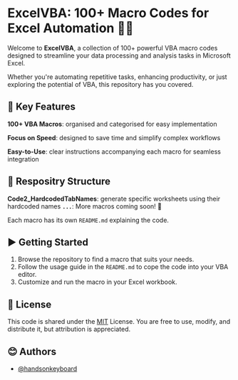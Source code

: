 # ExcelVBA: 100+ Macro Codes for Excel Automation 🚀🚀

Welcome to **ExcelVBA**, a collection of 100+ powerful VBA macro codes designed to streamline your data processing and analysis tasks in Microsoft Excel. 

Whether you're automating repetitive tasks, enhancing productivity, or just exploring the potential of VBA, this repository has you covered. 


## 🌟 Key Features
**100+ VBA Macros**: organised and categorised for easy implementation 

**Focus on Speed**: designed to save time and simplify complex workflows 

**Easy-to-Use**: clear instructions accompanying each macro for seamless integration 

## 📙 Respositry Structure
**Code2_HardcodedTabNames**: generate specific worksheets using their hardcoded names
**`...`**: More macros coming soon! 🤩

Each macro has its own `README.md` explaining the code. 

## ▶ Getting Started
1. Browse the repository to find a macro that suits your needs.
2. Follow the usage guide in the `README.md` to cope the code into your VBA editor.
3. Customize and run the macro in your Excel workbook.

## 📜 License
  
This code is shared under the [MIT](https://choosealicense.com/licenses/mit/) License. You are free to use, modify, and distribute it, but attribution is appreciated. 

## 😊 Authors

- [@handsonkeyboard](https://www.github.com/handsonkeyboard)
